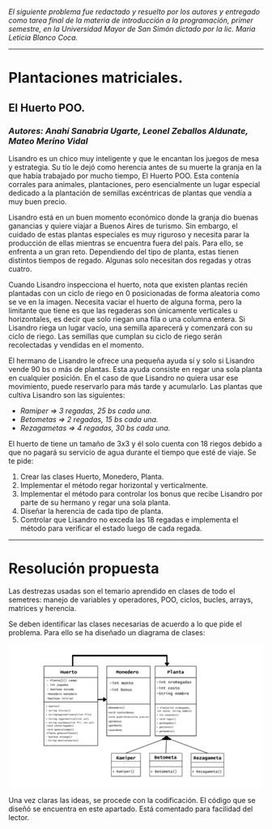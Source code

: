_El siguiente problema fue redactado y resuelto por los autores y entregado como tarea final de la materia de introducción a la programación, primer semestre, en la Universidad Mayor de San Simón dictado por la lic. Maria Leticia Blanco Coca._
***
# Plantaciones matriciales.
## El Huerto POO.
### _Autores: Anahí Sanabria Ugarte, Leonel Zeballos Aldunate, Mateo Merino Vidal_

Lisandro es un chico muy inteligente y que le encantan los juegos de mesa y estrategia. Su tío le dejó como herencia antes de su muerte la granja en la que había trabajado por mucho tiempo, El Huerto POO. Esta contenía corrales para animales, plantaciones, pero esencialmente un lugar especial dedicado a la plantación de semillas excéntricas de plantas que vendía a muy buen precio.

Lisandro está en un buen momento económico donde la granja dio buenas ganancias y quiere viajar a Buenos Aires de turismo. Sin embargo, el cuidado de estas plantas especiales es muy riguroso y necesita parar la producción de ellas mientras se encuentra fuera del país. Para ello, se enfrenta a un gran reto. Dependiendo del tipo de planta, estas tienen distintos tiempos de regado. Algunas solo necesitan dos regadas y otras cuatro. 

Cuando Lisandro inspecciona el huerto, nota que existen plantas recién plantadas con un ciclo de riego en 0 posicionadas de forma aleatoria como se ve en la imagen. Necesita vaciar el huerto de alguna forma, pero la limitante que tiene es que las regaderas son únicamente verticales 
u horizontales, es decir que solo riegan una fila o una columna entera. Si Lisandro riega un lugar vacío, una semilla aparecerá y comenzará con su ciclo de riego. Las semillas que cumplan su ciclo de riego serán recolectadas y vendidas en el momento. 

El hermano de Lisandro le ofrece una pequeña ayuda sí y solo si Lisandro vende 90 bs o más de plantas. Esta ayuda consiste en regar una sola planta en cualquier posición. En el caso de que Lisandro no quiera usar ese movimiento, puede reservarlo para más tarde y acumularlo.
Las plantas que cultiva Lisandro son las siguientes:
- _Ramiper => 3 regadas, 25 bs cada una._
- _Betometas => 2 regadas, 15 bs cada una._
- _Rezagametas => 4 regadas, 30 bs cada una._

El huerto de tiene un tamaño de 3x3 y él solo cuenta con 18 riegos debido a que no pagará su servicio de agua durante el tiempo que esté de viaje.
Se te pide:
1. Crear las clases Huerto, Monedero, Planta.
2. Implementar el método regar horizontal y verticalmente.
3. Implementar el método para controlar los bonus que recibe Lisandro por parte de su hermano y regar una sola planta.
4. Diseñar la herencia de cada tipo de planta.
5. Controlar que Lisandro no exceda las 18 regadas e implementa el método para verificar el estado luego de cada regada.
 ***
# Resolución propuesta

Las destrezas usadas son el temario aprendido en clases de todo el semetres: manejo de variables y operadores, POO, ciclos, bucles, arrays, matrices y herencia.

Se deben identificar las clases necesarias de acuerdo a lo que pide el problema. Para ello se ha diseñado un diagrama de clases:

![Diagrama de clases resultante](https://github.com/AnahiSU/plantacionesMatriciales/blob/main/Diagrama%20de%20clases%20resultante.png)

Una vez claras las ideas, se procede con la codificación. El código que se diseñó se encuentra en este apartado. Está comentado para facilidad del lector.

